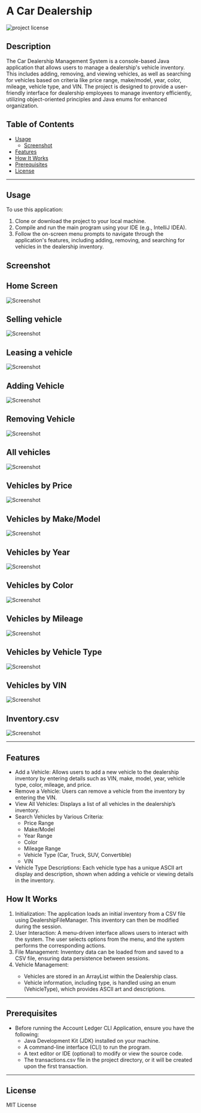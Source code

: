 # A Car Dealership

![project license](https://img.shields.io/badge/license-MIT-blue.svg)

## Description
The Car Dealership Management System is a console-based Java application that allows users to manage a dealership's vehicle inventory. This includes adding, removing, and viewing vehicles, as well as searching for vehicles based on criteria like price range, make/model, year, color, mileage, vehicle type, and VIN. The project is designed to provide a user-friendly interface for dealership employees to manage inventory efficiently, utilizing object-oriented principles and Java enums for enhanced organization.



## Table of Contents

- [Usage](#usage)
    - [Screenshot](#screenshot)
- [Features](#features)
- [How It Works](#How-It-Works)
- [Prerequisites](#prerequisites)
- [License](#license)

------------------

## Usage
To use this application:

1. Clone or download the project to your local machine.
2. Compile and run the main program using your IDE (e.g., IntelliJ IDEA).
3. Follow the on-screen menu prompts to navigate through the application's features, including adding, removing, and searching for vehicles in the dealership inventory.
## Screenshot

## Home Screen
![Screenshot ](./src/demo/Main.png)

## Selling vehicle

![Screenshot ](./src/demo/sellLease.png)

## Leasing a vehicle
![Screenshot ](./src/demo/leaseing.png)

## Adding Vehicle
![Screenshot ](./src/demo/AddVehicle.png)
## Removing Vehicle
![Screenshot ](./src/demo/removeVehicle.png)
## All vehicles
![Screenshot ](./src/demo/allVehicles.png)
## Vehicles by Price
![Screenshot ](./src/demo/price.png)
## Vehicles by Make/Model
![Screenshot ](./src/demo/makeModel.png)
## Vehicles by Year
![Screenshot ](./src/demo/year.png)
## Vehicles by Color
![Screenshot ](./src/demo/color.png)
## Vehicles by Mileage
![Screenshot ](./src/demo/milage.png)
## Vehicles by Vehicle Type
![Screenshot ](./src/demo/vehicleType.png)
## Vehicles by VIN
![Screenshot ](./src/demo/vin.png)
## Inventory.csv
![Screenshot](./src/demo/Inventory.png)






------------------

## Features
<ul>
<li>Add a Vehicle: Allows users to add a new vehicle to the dealership inventory by entering details such as VIN, make, model, year, vehicle type, color, mileage, and price.
<li>Remove a Vehicle: Users can remove a vehicle from the inventory by entering the VIN.
<li> View All Vehicles: Displays a list of all vehicles in the dealership’s inventory.
<li> Search Vehicles by Various Criteria:
  <ul> 
<li>Price Range </li>
<li>Make/Model </li>
<li>Year Range </li>
<li>Color </li>
<li>Mileage Range </li>
<li>Vehicle Type (Car, Truck, SUV, Convertible)</li>
<li>VIN </li>
  </ul>
<li> Vehicle Type Descriptions: Each vehicle type has a unique ASCII art display and description, shown when adding a vehicle or viewing details in the inventory.

</ul>

## How It Works
1. Initialization: The application loads an initial inventory from a CSV file using DealershipFileManager. This inventory can then be modified during the session.
2. User Interaction: A menu-driven interface allows users to interact with the system. The user selects options from the menu, and the system performs the corresponding actions.
3. File Management: Inventory data can be loaded from and saved to a CSV file, ensuring data persistence between sessions.
4. Vehicle Management:
<ul>
<ul>
  <li>Vehicles are stored in an ArrayList within the Dealership class.</li>
  <li>Vehicle information, including type, is handled using an enum (VehicleType), which provides ASCII art and descriptions.

</ul>
</ul>



------------------

## Prerequisites
<ul>
<li> Before running the Account Ledger CLI Application, ensure you have the following:
<ul>
<li>Java Development Kit (JDK) installed on your machine.</li>
<li>A command-line interface (CLI) to run the program.</li>
<li> A text editor or IDE (optional) to modify or view the source code.</li>
<li>The transactions.csv file in the project directory, or it will be created upon the first transaction.</li>
</ul>
</ul>

--------------------


## License
MIT License
